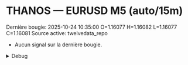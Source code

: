 # THANOS — EURUSD M5 (auto/15m)
Dernière bougie: 2025-10-24 10:35:00  O=1.16077  H=1.16082  L=1.16077  C=1.16081
Source active: twelvedata_repo

- Aucun signal sur la dernière bougie.

<details><summary>Debug</summary>

- TD_API_KEY manquant.

</details>